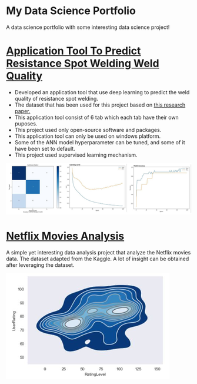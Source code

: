 # My Data Science Portfolio
A data science portfolio with some interesting data science project!

# [Application Tool To Predict Resistance Spot Welding Weld Quality](https://github.com/aimanraz/rsw-deep-learning.git) 
* Developed an application tool that use deep learning to predict the weld quality of resistance spot welding. 
* The dataset that has been used for this project based on [this research paper.](https://www.sciencedirect.com/science/article/pii/S0261306908001301)
* This application tool consist of 6 tab which each tab have their own puposes.
* This project used only open-source software and packages.
* This application tool can only be used on windows platform.
* Some of the ANN model hyperparameter can be tuned, and some of it have been set to default.
* This project used supervised learning mechanism.


![](https://github.com/aimanraz/rsw-deep-learning/blob/main/metrics.JPG?raw=true)


# [Netflix Movies Analysis](https://github.com/aimanraz/netflix-analysis.git)
A simple yet interesting data analysis project that analyze the Netflix movies data. The dataset adapted from the Kaggle. A lot of insight can be obtained after leveraging the dataset.

![](https://github.com/aimanraz/netflix-analysis/blob/main/Prev.JPG?raw=true)
